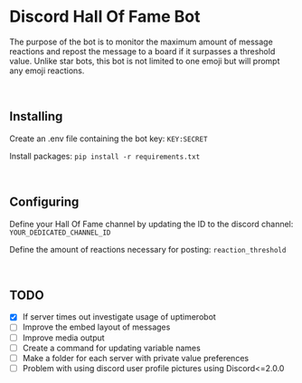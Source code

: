 # Discord Hall Of Fame Bot
The purpose of the bot is to monitor the maximum amount of message reactions and repost the message to a board if it surpasses a threshold value. Unlike star bots, this bot is not limited to one emoji but will prompt any emoji reactions.

<br>

## Installing
Create an .env file containing the bot key:
```KEY:SECRET```

Install packages:
```pip install -r requirements.txt```

<br>

## Configuring
Define your Hall Of Fame channel by updating the ID to the discord channel: ```YOUR_DEDICATED_CHANNEL_ID```

Define the amount of reactions necessary for posting: ```reaction_threshold```

<br>

## TODO
- [x] If server times out investigate usage of uptimerobot
- [ ] Improve the embed layout of messages
- [ ] Improve media output
- [ ] Create a command for updating variable names
- [ ] Make a folder for each server with private value preferences
- [ ] Problem with using discord user profile pictures using Discord<=2.0.0
